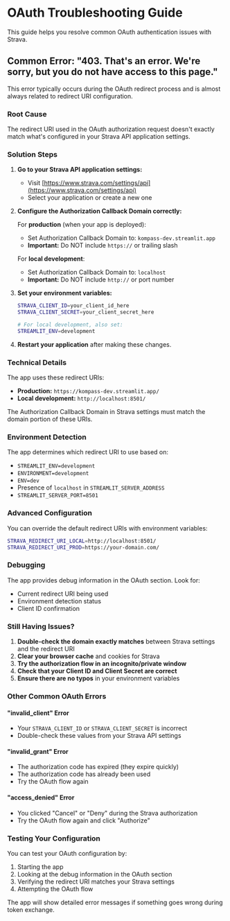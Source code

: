 # OAuth Troubleshooting Guide

This guide helps you resolve common OAuth authentication issues with Strava.

## Common Error: "403. That's an error. We're sorry, but you do not have access to this page."

This error typically occurs during the OAuth redirect process and is almost always related to redirect URI configuration.

### Root Cause

The redirect URI used in the OAuth authorization request doesn't exactly match what's configured in your Strava API application settings.

### Solution Steps

1. **Go to your Strava API application settings:**
   - Visit [https://www.strava.com/settings/api](https://www.strava.com/settings/api)
   - Select your application or create a new one

2. **Configure the Authorization Callback Domain correctly:**
   
   For **production** (when your app is deployed):
   - Set Authorization Callback Domain to: `kompass-dev.streamlit.app`
   - **Important:** Do NOT include `https://` or trailing slash
   
   For **local development**:
   - Set Authorization Callback Domain to: `localhost`
   - **Important:** Do NOT include `http://` or port number

3. **Set your environment variables:**
   ```bash
   STRAVA_CLIENT_ID=your_client_id_here
   STRAVA_CLIENT_SECRET=your_client_secret_here
   
   # For local development, also set:
   STREAMLIT_ENV=development
   ```

4. **Restart your application** after making these changes.

### Technical Details

The app uses these redirect URIs:
- **Production:** `https://kompass-dev.streamlit.app/`
- **Local development:** `http://localhost:8501/`

The Authorization Callback Domain in Strava settings must match the domain portion of these URIs.

### Environment Detection

The app determines which redirect URI to use based on:
- `STREAMLIT_ENV=development`
- `ENVIRONMENT=development`
- `ENV=dev`
- Presence of `localhost` in `STREAMLIT_SERVER_ADDRESS`
- `STREAMLIT_SERVER_PORT=8501`

### Advanced Configuration

You can override the default redirect URIs with environment variables:
```bash
STRAVA_REDIRECT_URI_LOCAL=http://localhost:8501/
STRAVA_REDIRECT_URI_PROD=https://your-domain.com/
```

### Debugging

The app provides debug information in the OAuth section. Look for:
- Current redirect URI being used
- Environment detection status
- Client ID confirmation

### Still Having Issues?

1. **Double-check the domain exactly matches** between Strava settings and the redirect URI
2. **Clear your browser cache** and cookies for Strava
3. **Try the authorization flow in an incognito/private window**
4. **Check that your Client ID and Client Secret are correct**
5. **Ensure there are no typos** in your environment variables

### Other Common OAuth Errors

#### "invalid_client" Error
- Your `STRAVA_CLIENT_ID` or `STRAVA_CLIENT_SECRET` is incorrect
- Double-check these values from your Strava API settings

#### "invalid_grant" Error
- The authorization code has expired (they expire quickly)
- The authorization code has already been used
- Try the OAuth flow again

#### "access_denied" Error
- You clicked "Cancel" or "Deny" during the Strava authorization
- Try the OAuth flow again and click "Authorize"

### Testing Your Configuration

You can test your OAuth configuration by:
1. Starting the app
2. Looking at the debug information in the OAuth section
3. Verifying the redirect URI matches your Strava settings
4. Attempting the OAuth flow

The app will show detailed error messages if something goes wrong during token exchange.